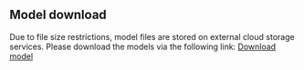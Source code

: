 ## Model download
Due to file size restrictions, model files are stored on external cloud storage services. Please download the models via the following link:
[Download model](https://drive.google.com/drive/folders/1eqMN31HCcaBw002AfFOVOjEEPIHToq6v?usp=sharing)
